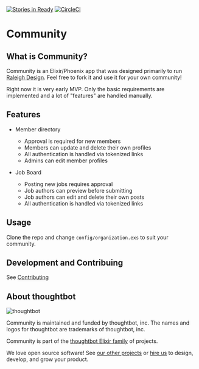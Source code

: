 [![Stories in Ready](https://badge.waffle.io/thoughtbot/community.svg?label=ready&title=Ready)](http://waffle.io/thoughtbot/community)
[![CircleCI](https://circleci.com/gh/thoughtbot/community.svg?style=svg)](https://circleci.com/gh/thoughtbot/community)
# Community

## What is Community?

Community is an Elixir/Phoenix app that was designed primarily to run [Raleigh
Design]. Feel free to fork it and use it for your own community!

Right now it is very early MVP. Only the basic requirements are implemented and
a lot of "features" are handled manually.

[Raleigh Design]: https://raleighdesign.io

## Features

* Member directory

  * Approval is required for new members
  * Members can update and delete their own profiles
  * All authentication is handled via tokenized links
  * Admins can edit member profiles

* Job Board

  * Posting new jobs requires approval
  * Job authors can preview before submitting
  * Job authors can edit and delete their own posts
  * All authentication is handled via tokenized links

## Usage

Clone the repo and change `config/organization.exs` to suit your
community.

## Development and Contribuing

See [Contributing](CONTRIBUTING.md)

## About thoughtbot

![thoughtbot](https://thoughtbot.com/logo.png)

Community is maintained and funded by thoughtbot, inc.
The names and logos for thoughtbot are trademarks of thoughtbot, inc.

Community is part of the [thoughtbot Elixir family][elixir-phoenix] of
projects.

We love open source software! See [our other projects][community] or
[hire us] to design, develop, and grow your product.

[elixir-phoenix]: https://thoughtbot.com/services/elixir-phoenix?utm_source=github
[community]: https://thoughtbot.com/community?utm_source=github
[hire us]: https://thoughtbot.com?utm_source=github
